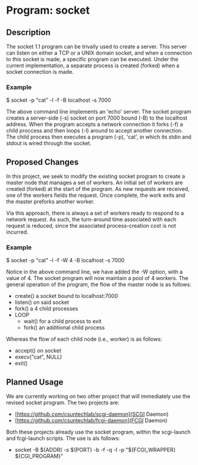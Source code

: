 # Program: socket

## Description 
The socket 1.1 program can be trivally used to create a server.  This server can listen on either a TCP or a UNIX domain socket, and when a connection to this socket is made, a specific program can be executed.  Under the current implementation, a separate process is created (forked) when  a socket connection is made.

### Example
$ socket -p "cat" -l -f -B localhost -s 7000

The above command line implements an 'echo' server.  The socket program creates a server-side (-s) socket on port 7000 bound (-B) to the localhost address. When the program accepts a network connection it forks (-f) a child proccess and then loops (-l) around to accept another connection.  The child process then executes a  program (-p), 'cat', in which its stdin and stdout is wired through the socket.

## Proposed Changes
In this project, we seek to modify the existing socket program to create a master node that manages a set of workers. An initial set of workers are created (forked) at the start of the program.  As new requests are received, one of the workers fields the request.  Once complete, the work exits and the master preforks another worker.

Via this approach, there is always a set of workers ready to respond to a network request. As such, the turn-around time associated with each request is reduced, since the associated process-creation cost is not incurred.


### Example
$ socket -p "cat" -l -f -W 4 -B localhost -s 7000

Notice in the above command line, we have added the -W option, with a value of 4.  The socket program will now maintain a pool of 4 workers.  The general operation of the program, the flow of the master node is as follows:

* create() a socket bound to localhost:7000
* listen() on said socket
* fork() a 4 child processes
* LOOP
  * wait() for a child process to exit
  * fork() an additional child process

Whereas the flow of each child node (i.e., worker) is as follows:

   * accept() on socket
   * execv("cat", NULL) 
   * exit()


## Planned Usage
We are currently working on two other project that will immediately use the revised socket program.  The two projects are:

* [https://github.com/csuntechlab/scgi-daemon](SCGI Daemon)
* [https://github.com/csuntechlab/fcgi-daemon](FCGI Daemon)

Both these projects already use the socket program, within the scgi-launch and fcgi-launch scripts.  The use is als follows:

* socket -B ${ADDR} -s ${PORT} -b -f -q -l -p "${FCGI_WRAPPER} ${CGI_PROGRAM}"


